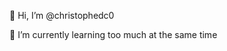 👋 Hi, I’m @christophedc0

🌱 I’m currently learning too much at the same time

<!---
christophedc0/christophedc0 is a ✨ special ✨ repository because its `README.md` (this file) appears on your GitHub profile.
You can click the Preview link to take a look at your changes.
--->
